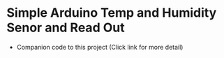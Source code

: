# Simple Arduino Temp and Humidity Senor and Read Out
- Companion code to this project (Click link for more detail)